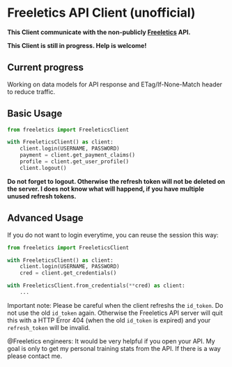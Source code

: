 # Freeletics API Client (unofficial)


**This Client communicate with the non-publicly [Freeletics](https://www.freeletics.com) API.**

**This Client is still in progress. Help is welcome!**

## Current progress

Working on data models for API response and ETag/If-None-Match header to reduce traffic.

## Basic Usage

```python
from freeletics import FreeleticsClient 

with FreeleticsClient() as client:
    client.login(USERNAME, PASSWORD)
    payment = client.get_payment_claims()
    profile = client.get_user_profile()
    client.logout()
```

**Do not forget to logout. Otherwise the refresh token will not be deleted on the server. I does not know what will happend, if you have multiple unused refresh tokens.**

## Advanced Usage

If you do not want to login everytime, you can reuse the session this way:

```python
from freeletics import FreeleticsClient 

with FreeleticsClient() as client:
    client.login(USERNAME, PASSWORD)
    cred = client.get_credentials()

with FreeleticsClient.from_credentials(**cred) as client:
    ...
```

Important note:
Please be careful when the client refreshs the `id_token`. Do not use the old `id_token` again. Otherwise the Freeletics API server will quit this with a HTTP Error 404 (when the old `id_token` is expired) and your `refresh_token` will be invalid.

@Freeletics engineers:
It would be very helpful if you open your API. My goal  is only to get my personal training stats from the API. If there is a way please contact me.